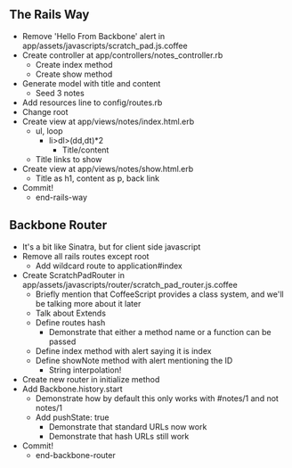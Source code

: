 The Rails Way
--

- Remove 'Hello From Backbone' alert in
  app/assets/javascripts/scratch\_pad.js.coffee
- Create controller at app/controllers/notes\_controller.rb
  - Create index method
  - Create show method
- Generate model with title and content
  - Seed 3 notes
- Add resources line to config/routes.rb
- Change root
- Create view at app/views/notes/index.html.erb
  - ul, loop
    - li>dl>(dd,dt)\*2
      - Title/content
  - Title links to show
- Create view at app/views/notes/show.html.erb
  - Title as h1, content as p, back link
- Commit!
  - end-rails-way

Backbone Router
--

- It's a bit like Sinatra, but for client side javascript
- Remove all rails routes except root
  - Add wildcard route to application#index
- Create ScratchPadRouter in
  app/assets/javascripts/router/scratch\_pad\_router.js.coffee
  - Briefly mention that CoffeeScript provides a class system, and we'll be
    talking more about it later
  - Talk about Extends
  - Define routes hash
    - Demonstrate that either a method name or a function can be passed
  - Define index method with alert saying it is index
  - Define showNote method with alert mentioning the ID
    - String interpolation!
- Create new router in initialize method
- Add Backbone.history.start
  - Demonstrate how by default this only works with #notes/1 and not notes/1
  - Add pushState: true
    - Demonstrate that standard URLs now work
    - Demonstrate that hash URLs still work
- Commit!
  - end-backbone-router
